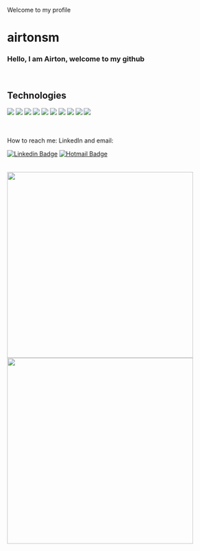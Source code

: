 Welcome to my profile 

# airtonsm

### Hello, I am Airton, welcome to my github

<br>

## Technologies

<div text-align="justify">
<img src="https://img.shields.io/badge/JAVA-FF0000?style=for-the-badge&logo=JAVA&logoColor=white&labelColor=FF0000" />
<img src="https://img.shields.io/badge/spring boot-91FF49?style=for-the-badge&logo=spring&logoColor=5C290E&labelColor=91FF49" />
<img src="https://img.shields.io/badge/HEROKU-d77df2?style=for-the-badge&logo=HEROKU&logoColor=fff&labelColor=d77df2" />
<img src="https://img.shields.io/badge/Js-FFDC0B?style=for-the-badge&logo=javascript&logoColor=000&labelColor=FFDC0B" />
<img src="https://img.shields.io/badge/html%205-e85417?style=for-the-badge&logo=html5&logoColor=white&labelColor=e85417" />
<img src="https://img.shields.io/badge/CSS%203-5188FE?style=for-the-badge&logo=css3&logoColor=white&labelColor=5188FE" />
<img src="https://img.shields.io/badge/MySQL-blue?style=for-the-badge&logo=mysql&logoColor=white&labelColor=blue" />
<img src="https://img.shields.io/badge/POSTGRESQL-blue?style=for-the-badge&logo=POSTGRESQL&logoColor=white&labelColor=blue" />
<img src="https://img.shields.io/badge/POSTMAN-ec843b?style=for-the-badge&logo=POSTMAN&logoColor=white&labelColor=ec843b" />
<img src="https://img.shields.io/badge/INSOMNIA-purple?style=for-the-badge&logo=INSOMNIA&logoColor=white&labelColor=purple" />

</div>

<br>
<br>

<!-- - I’m currently working on ... -->




How to reach me: LinkedIn and email:

[![Linkedin Badge](https://img.shields.io/badge/LinkedIn-1781EB?style=for-the-badge&logo=linkedin&logoColor=fff&labelColor=1781EB)](https://www.linkedin.com/in/airton-silva-285a90192/) [![Hotmail Badge](https://img.shields.io/badge/gmail-FF0000?style=for-the-badge&logo=gmail&logoColor=fff&labelColor=FF0000)](mailto:airtonsmorais28@gmail.com)
<br>
<br>
<br>
<img width="434px" src="https://github-readme-stats.vercel.app/api?username=airtonsm&hide=contribs,prs" />
<img width="434px" src="https://github-readme-stats.vercel.app/api/top-langs/?username=airtonsm&langs_count=8)](https://github.com/airtonsm/github-readme-statsl" />


